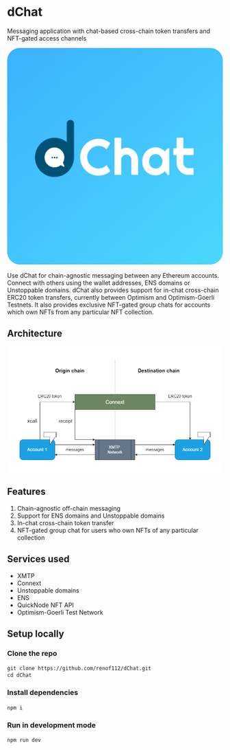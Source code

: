 # dChat

Messaging application with chat-based cross-chain token transfers and NFT-gated access channels

<p align="center">
  <img src="./packages/next-app/public/logo1.png"/>
</p>

Use dChat for chain-agnostic messaging between any Ethereum accounts. Connect with others using the wallet addresses, ENS domains or Unstoppable domains. dChat also provides support for in-chat cross-chain ERC20 token transfers, currently between Optimism and Optimism-Goerli Testnets. It also provides exclusive NFT-gated group chats for accounts which own NFTs from any particular NFT collection.

## Architecture

<p align="center">
  <img src="./flow-diagram.png"/>
</p>


## Features

1. Chain-agnostic off-chain messaging
2. Support for ENS domains and Unstoppable domains
3. In-chat cross-chain token transfer
4. NFT-gated group chat for users who own NFTs of any particular collection


## Services used

- XMTP
- Connext
- Unstoppable domains
- ENS
- QuickNode NFT API
- Optimism-Goerli Test Network


## Setup locally

### Clone the repo

```
git clone https://github.com/renof112/dChat.git
cd dChat
```

### Install dependencies

```
npm i
```

### Run in development mode

```
npm run dev
```
